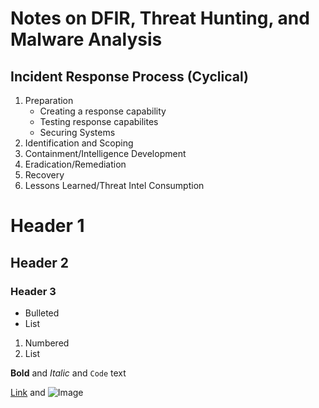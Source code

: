 # Notes on DFIR, Threat Hunting, and Malware Analysis

## Incident Response Process (Cyclical)
1. Preparation
	* Creating a response capability
	* Testing response capabilites
	* Securing Systems<br/>
2. Identification and Scoping
3. Containment/Intelligence Development
4. Eradication/Remediation
5. Recovery
6. Lessons Learned/Threat Intel Consumption




# Header 1
## Header 2
### Header 3

- Bulleted
- List

1. Numbered
2. List

**Bold** and _Italic_ and `Code` text

[Link](url) and ![Image](src)


